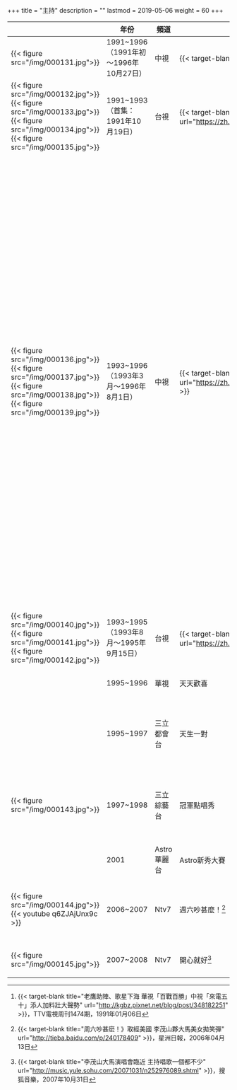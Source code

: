 +++
title = "主持"
description = ""
lastmod = 2019-05-06
weight = 60
+++

<style>
table th:nth-of-type(3) {
	width: 120px;
}
table th:nth-of-type(4) {
	width: 130px;
}
table th:nth-of-type(5) {
	width: 240px;
}
table th:nth-of-type(2) {
	width: 270px;
}

</style>

　|年份  | 頻道  | 節目 | 備註
--------------|--------------|-------|------|------ 
{{< figure src="/img/000131.jpg">}}|1991~1996 <br>（1991年初～1996年10月27日）  | 中視 |  {{< target-blank title="來電五十" url="https://www.facebook.com/watch/?v=10155773600234531" >}}[^1] |  與戈偉如主持
{{< figure src="/img/000132.jpg">}}{{< figure src="/img/000133.jpg">}}{{< figure src="/img/000134.jpg">}}{{< figure src="/img/000135.jpg">}}|1991~1993<br>（首集：1991年10月19日）   | 台視 |  {{< target-blank title="玫瑰之夜" url="https://zh.wikipedia.org/wiki/%E7%8E%AB%E7%91%B0%E4%B9%8B%E5%A4%9C" >}} |  與方芳芳主持（第一代）
{{< figure src="/img/000136.jpg">}}{{< figure src="/img/000137.jpg">}}{{< figure src="/img/000138.jpg">}}{{< figure src="/img/000139.jpg">}}|1993~1996 <br>（1993年3月～1996年8月1日）   | 中視 |  {{< target-blank title="歡樂一百點" url="https://zh.wikipedia.org/wiki/%E6%AD%A1%E6%A8%82%E4%B8%80%E7%99%BE%E9%BB%9E" >}} |  與江蕙主持（第二代）<br>與葉璦菱主持（第三代）<br>與陽帆主持（第四代）<br><br>與江蕙、葉璦菱主持時節目名稱為「綜藝雙星　歡樂一百點」，與陽帆主持時節目名稱恢復為「歡樂一百點」
{{< figure src="/img/000140.jpg">}}{{< figure src="/img/000141.jpg">}}{{< figure src="/img/000142.jpg">}}|1993~1995<br>（1993年8月～1995年9月15日）   | 台視 |  {{< target-blank title="強棒出擊" url="https://zh.wikipedia.org/wiki/%E5%BC%B7%E6%A3%92%E5%87%BA%E6%93%8A" >}} |  與王瑞玲主持（第八代）
　|1995~1996   | 華視 |  天天歡喜 |  與戈偉如主持
　|1995~1997   | 三立都會台 |  天生一對 |  與李之勤、董至成主持
{{< figure src="/img/000143.jpg">}}|1997~1998   | 三立綜藝台 |  冠軍點唱秀 |  與陳盈潔、賀一航、孔鏘主持
　|2001   | Astro華麗台 |  Astro新秀大賽 |  
{{< figure src="/img/000144.jpg">}}{{< youtube q6ZJAjUnx9c >}}|2006~2007   | Ntv7 |  週六吵甚麼！[^2] |  與李詩琪、沈月婷主持
{{< figure src="/img/000145.jpg">}}|2007~2008   | Ntv7 |  開心就好[^3] |  與沈月婷主持

[^1]:{{< target-blank title="老鷹助陣、歌星下海 華視「百戰百勝」中視「來電五十」添人加料壯大聲勢" url="http://kgbz.pixnet.net/blog/post/348182251" >}}，TTV電視周刊1474期，1991年01月06日
[^2]:{{< target-blank title="周六吵甚麽！》取經美國 李茂山夥大馬美女拋笑彈" url="http://tieba.baidu.com/p/240178409" >}}，星洲日報，2006年04月13日
[^3]:{{< target-blank title="李茂山大馬演唱會臨近 主持唱歌一個都不少" url="http://music.yule.sohu.com/20071031/n252976089.shtml" >}}，搜狐音樂，2007年10月31日